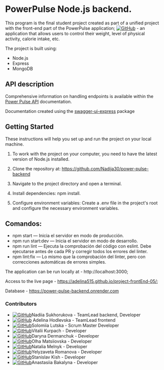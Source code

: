 # PowerPulse Node.js backend.

This program is the final student project created as part of a unified project with the front-end part of the PowerPulse application;
[![GitHub](https://img.shields.io/badge/GitHub-100000?style=for-the-badge&logo=github&logoColor=white)](https://github.com/Adelina515/project-frontEnd-05) - an application that allows users to control their weight, level of physical activity, calorie intake, etc.

The project is built using:

- Node.js
- Express
- MongoDB

## API description

Comprehensive information on handling endpoints is available within the [Power Pulse API](https://power-pulse-backend.onrender.com/api-docs/) documentation.

Documentation created using the [swagger-ui-express](https://www.npmjs.com/package/swagger-ui-express) package

## Getting Started

These instructions will help you set up and run the project on your local machine.

1. To work with the project on your computer, you need to have the latest version of Node.js installed.

2. Clone the repository at: https://github.com/Nadija30/power-pulse-backend

3. Navigate to the project directory and open a terminal.

4. Install dependencies: npm install.

5. Configure environment variables: Create a .env file in the project's root and configure the necessary environment variables.

## Comandos:

- npm start — Inicia el servidor en modo de producción.
- npm run start:dev — Inicia el servidor en modo de desarrollo.
- npm run lint — Ejecuta la comprobación del código con eslint. Debe ejecutarse antes de cada PR y corregir todos los errores del linter.
- npm lint:fix — Lo mismo que la comprobación del linter, pero con correcciones automáticas de errores simples.

The application can be run locally at - http://localhost:3000;

Access to the live page - https://adelina515.github.io/project-frontEnd-05/;

Database - https://power-pulse-backend.onrender.com

### Contributors

- [![GitHub](https://img.shields.io/badge/GitHub-100000?style=for-the-badge&logo=github&logoColor=white)](https://github.com/Nadija30)Nadiia Sukhorukova - TeamLead backend, Developer
- [![GitHub](https://img.shields.io/badge/GitHub-100000?style=for-the-badge&logo=github&logoColor=white)](https://github.com/Adelina515) Adelina Hodlevska - TeamLead frontend
- [![GitHub](https://img.shields.io/badge/GitHub-100000?style=for-the-badge&logo=github&logoColor=white)](https://github.com/Mia468)Solomiia Lutska - Scrum Master Developer
- [![GitHub](https://img.shields.io/badge/GitHub-100000?style=for-the-badge&logo=github&logoColor=white)](https://github.com/VitaliiKyrpach)Vitalii Kurpach - Developer
- [![GitHub](https://img.shields.io/badge/GitHub-100000?style=for-the-badge&logo=github&logoColor=white)](https://github.com/DarynaSD)Daryna Dermanchuk - Developer
- [![GitHub](https://img.shields.io/badge/GitHub-100000?style=for-the-badge&logo=github&logoColor=white)](https://github.com/Matsiiovska)Olha Matsiiovska - Developer
- [![GitHub](https://img.shields.io/badge/GitHub-100000?style=for-the-badge&logo=github&logoColor=white)](https://github.com/avreliakotta)Natalia Melnyk - Developer
- [![GitHub](https://img.shields.io/badge/GitHub-100000?style=for-the-badge&logo=github&logoColor=white)](https://github.com/Liza0806)Yelyzaveta Romanova - Developer
- [![GitHub](https://img.shields.io/badge/GitHub-100000?style=for-the-badge&logo=github&logoColor=white)](https://github.com/app1e1over)Stanislav Kish - Developer
- [![GitHub](https://img.shields.io/badge/GitHub-100000?style=for-the-badge&logo=github&logoColor=white)](https://github.com/Bakalina)Anastasiia Bakalyna - Developer
